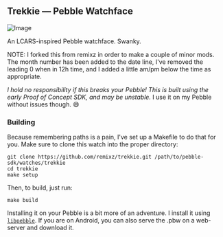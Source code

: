 ## Trekkie — Pebble Watchface

![Image](http://i.imgur.com/jEKDxnH.jpg)

An LCARS-inspired Pebble watchface. Swanky.

NOTE: I forked this from remixz in order to make a couple of minor mods.  The month number has been added to the date line, I've removed the leading 0 when in 12h time, and I added a little am/pm below the time as appropriate.

*I hold no responsibility if this breaks your Pebble! This is built using the early Proof of Concept SDK, and may be unstable.* I use it on my Pebble without issues though. :smile:

### Building

Because remembering paths is a pain, I've set up a Makefile to do that for you. Make sure to clone this watch into the proper directory:

```
git clone https://github.com/remixz/trekkie.git /path/to/pebble-sdk/watches/trekkie
cd trekkie
make setup
```

Then, to build, just run:
```
make build
```

Installing it on your Pebble is a bit more of an adventure. I install it using [`libpebble`](https://github.com/pebble/libpebble). If you are on Android, you can also serve the .pbw on a web-server and download it.
